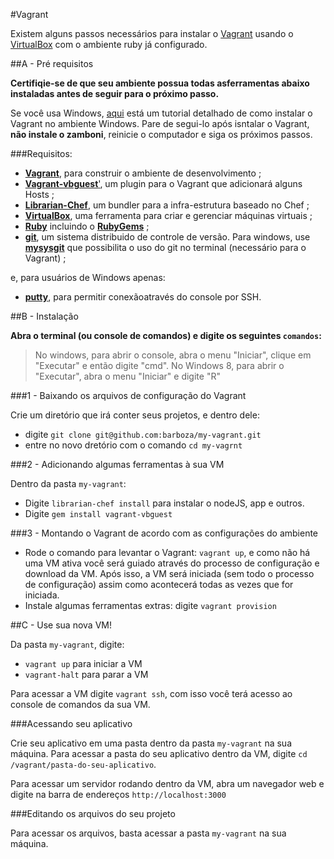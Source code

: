 #Vagrant

Existem alguns passos necessários para instalar o [Vagrant](http://www.vagrantup.com/) usando o [VirtualBox](https://www.virtualbox.org/) com o ambiente ruby já configurado.

##A - Pré requisitos

**Certifiqie-se de que seu ambiente possua todas asferramentas abaixo instaladas antes de seguir para o próximo passo.**

Se você usa Windows, [aqui](http://zamboni.readthedocs.org/en/latest/topics/install-zamboni/vagrant-on-windows.html) está um tutorial detalhado de como instalar o Vagrant no ambiente Windows. Pare de segui-lo após isntalar o Vagrant, **não instale o zamboni**, reinicie o computador e siga os próximos passos.

###Requisitos:

* [**Vagrant**](http://docs.vagrantup.com/v2/installation/index.html), para construir o ambiente de desenvolvimento ;
* [**Vagrant-vbguest**'](https://github.com/dotless-de/vagrant-vbguest/blob/master/Readme.md), um plugin para o Vagrant que adicionará alguns Hosts ;
* [**Librarian-Chef**](http://docs.vagrantup.com/v2/installation/index.html), um bundler para a infra-estrutura baseado no Chef ;
* [**VirtualBox**](https://www.virtualbox.org/wiki/Downloads), uma ferramenta para criar e gerenciar máquinas virtuais ;
* [**Ruby**](http://www.ruby-lang.org/en/) incluindo o [**RubyGems**](http://rubygems.org/pages/download) ;
* [**git**](http://git-scm.com/), um sistema distribuido de controle de versão. Para windows, use [**mysysgit**](http://code.google.com/p/msysgit/downloads/list) que possibilita o uso do git no terminal (necessário para o Vagrant) ;

e, para usuários de Windows apenas:

* [**putty**](http://the.earth.li/~sgtatham/putty/latest/x86/putty.exe), para permitir conexãoatravés do console por SSH.


##B - Instalação

**Abra o terminal (ou console de comandos) e digite os seguintes `comandos`:**

> No windows, para abrir o console, abra o menu "Iniciar", clique em "Executar" e então digite "cmd". No Windows 8, para abrir o "Executar", abra o menu "Iniciar" e digite  "R"

###1 - Baixando os arquivos de configuração do Vagrant

Crie um diretório que irá conter seus projetos, e dentro dele:

* digite `git clone git@github.com:barboza/my-vagrant.git`
* entre no novo dretório com o comando `cd my-vagrnt`

###2 - Adicionando algumas ferramentas à sua VM

Dentro da pasta `my-vagrant`:

* Digite `librarian-chef install` para instalar o nodeJS, app e outros.
* Digite `gem install vagrant-vbguest`

###3 - Montando o Vagrant de acordo com as configurações do ambiente

* Rode o comando para levantar o Vagrant: `vagrant up`, e como não há uma VM ativa você será guiado através do processo de configuração e download da VM. Após isso, a VM será iniciada (sem todo o processo de configuração) assim como acontecerá todas as vezes que for iniciada.
* Instale algumas ferramentas extras: digite `vagrant provision`

##C - Use sua nova VM!

Da pasta `my-vagrant`, digite:

* `vagrant up` para iniciar a VM
* `vagrant-halt` para parar a VM

Para acessar a VM digite `vagrant ssh`, com isso você terá acesso ao console de comandos da sua VM.

###Acessando seu aplicativo

Crie seu aplicativo em uma pasta dentro da pasta `my-vagrant` na sua máquina. Para acessar a pasta do seu aplicativo dentro da VM, digite `cd /vagrant/pasta-do-seu-aplicativo`.

Para acessar um servidor rodando dentro da VM, abra um navegador web e digite na barra de endereços `http://localhost:3000`

###Editando os arquivos do seu projeto

Para acessar os arquivos, basta acessar a pasta `my-vagrant` na sua máquina.

 